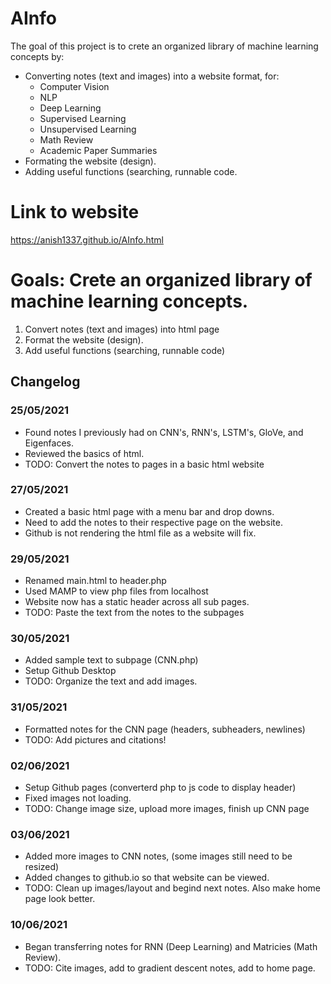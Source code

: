 # AInfo
The goal of this project is to crete an organized library of machine learning concepts by: 
* Converting notes (text and images) into a website format, for:
    * Computer Vision
    * NLP
    * Deep Learning
    * Supervised Learning
    * Unsupervised Learning
    * Math Review
    * Academic Paper Summaries
* Formating the website (design).
* Adding useful functions (searching, runnable code.

# Link to website
https://anish1337.github.io/AInfo.html

# Goals: Crete an organized library of machine learning concepts.
1. Convert notes (text and images) into html page
2. Format the website (design).
3. Add useful functions (searching, runnable code)


## Changelog
### 25/05/2021
* Found notes I previously had on CNN's, RNN's, LSTM's, GloVe, and Eigenfaces.
* Reviewed the basics of html.
* TODO: Convert the notes to pages in a basic html website


### 27/05/2021
* Created a basic html page with a menu bar and drop downs.
* Need to add the notes to their respective page on the website.
* Github is not rendering the html file as a website will fix.

### 29/05/2021
* Renamed main.html to header.php
* Used MAMP to view php files from localhost
* Website now has a static header across all sub pages.
* TODO: Paste the text from the notes to the subpages

### 30/05/2021
* Added sample text to subpage (CNN.php)
* Setup Github Desktop
* TODO: Organize the text and add images.

### 31/05/2021
* Formatted notes for the CNN page (headers, subheaders, newlines)
* TODO: Add pictures and citations!

### 02/06/2021
* Setup Github pages (converterd php to js code to display header)
* Fixed images not loading.
* TODO: Change image size, upload more images, finish up CNN page

### 03/06/2021
* Added more images to CNN notes, (some images still need to be resized)
* Added changes to github.io so that website can be viewed.
* TODO: Clean up images/layout and begind next notes. Also make home page look better.

### 10/06/2021
* Began transferring notes for RNN (Deep Learning) and Matricies (Math Review).
* TODO: Cite images, add to gradient descent notes, add to home page.
